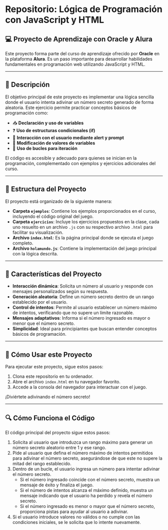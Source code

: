 # Repositorio: Lógica de Programación con JavaScript y HTML

## 💻 Proyecto de Aprendizaje con Oracle y Alura

Este proyecto forma parte del curso de aprendizaje ofrecido por **Oracle** en la plataforma **Alura**. Es un paso importante para desarrollar habilidades fundamentales en programación web utilizando JavaScript y HTML.

---

## 📝 Descripción

El objetivo principal de este proyecto es implementar una lógica sencilla donde el usuario intenta adivinar un número secreto generado de forma aleatoria. Este ejercicio permite practicar conceptos básicos de programación como:

- 📥 **Declaración y uso de variables**
- ❓ **Uso de estructuras condicionales (if)**
- 🔔 **Interacción con el usuario mediante alert y prompt**
- 🔄 **Modificación de valores de variables**
- 🔢 **Uso de bucles para iteración**

El código es accesible y adecuado para quienes se inician en la programación, complementado con ejemplos y ejercicios adicionales del curso.

---

## 📂 Estructura del Proyecto

El proyecto está organizado de la siguiente manera:

- **Carpeta `ejemplos`**: Contiene los ejemplos proporcionados en el curso, incluyendo el código original del juego.
- **Carpeta `ejercicios`**: Incluye los ejercicios propuestos en la clase, cada uno resuelto en un archivo `.js` con su respectivo archivo `.html` para facilitar su visualización.
- **Archivo `index.html`**: Es la página principal donde se ejecuta el juego completo.
- **Archivo `holamundo.js`**: Contiene la implementación del juego principal con la lógica descrita.

---

## 🎯 Características del Proyecto

- **Interacción dinámica**: Solicita un número al usuario y responde con mensajes personalizados según su respuesta.
- **Generación aleatoria**: Define un número secreto dentro de un rango establecido por el usuario.
- **Control de intentos**: Permite al usuario establecer un número máximo de intentos, verificando que no supere un límite razonable.
- **Mensajes adaptativos**: Informa si el número ingresado es mayor o menor que el número secreto.
- **Simplicidad**: Ideal para principiantes que buscan entender conceptos básicos de programación.

---

## 🚀 Cómo Usar este Proyecto

Para ejecutar este proyecto, sigue estos pasos:

1. Clona este repositorio en tu ordenador.
2. Abre el archivo `index.html` en tu navegador favorito.
3. Accede a la consola del navegador para interactuar con el juego.

¡Diviértete adivinando el número secreto!

---

## 🔍 Cómo Funciona el Código

El código principal del proyecto sigue estos pasos:

1. Solicita al usuario que introduzca un rango máximo para generar un número secreto aleatorio entre 1 y ese rango.
2. Pide al usuario que defina el número máximo de intentos permitidos para adivinar el número secreto, asegurándose de que este no supere la mitad del rango establecido.
3. Dentro de un bucle, el usuario ingresa un número para intentar adivinar el número secreto.
   - Si el número ingresado coincide con el número secreto, muestra un mensaje de éxito y finaliza el juego.
   - Si el número de intentos alcanza el máximo definido, muestra un mensaje indicando que el usuario ha perdido y revela el número secreto.
   - Si el número ingresado es menor o mayor que el número secreto, proporciona pistas para ayudar al usuario a adivinar.
4. Si el usuario introduce valores no válidos o no cumple con las condiciones iniciales, se le solicita que lo intente nuevamente.
